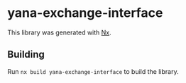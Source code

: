 # yana-exchange-interface

This library was generated with [Nx](https://nx.dev).

## Building

Run `nx build yana-exchange-interface` to build the library.
